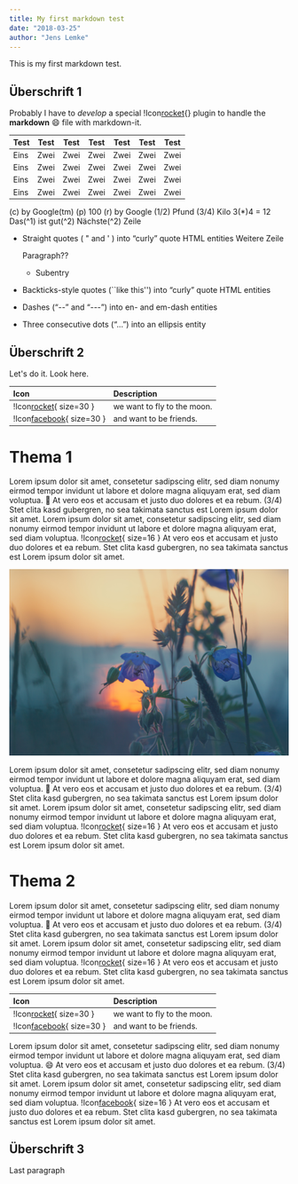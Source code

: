 ```yaml
---
title: My first markdown test
date: "2018-03-25"
author: "Jens Lemke"
---
```


This is my first markdown test.

## Überschrift 1

Probably I have to _develop_ a special !Icon[rocket](){} plugin to handle the **markdown** :smile: file with markdown-it.

| Test | Test | Test | Test | Test | Test | Test |
| ---- | ---- | ---- | ---- | ---- | ---- | ---- |
| Eins | Zwei | Zwei | Zwei | Zwei | Zwei | Zwei |
| Eins | Zwei | Zwei | Zwei | Zwei | Zwei | Zwei |
| Eins | Zwei | Zwei | Zwei | Zwei | Zwei | Zwei |
| Eins | Zwei | Zwei | Zwei | Zwei | Zwei | Zwei |

(c) by Google(tm)
(p) 100
(r) by Google
(1/2) Pfund
(3/4) Kilo
3(*)4 = 12
Das(^1) ist gut(^2)
Nächste(^2) Zeile

- Straight quotes ( " and ' ) into “curly” quote HTML entities
  Weitere Zeile

  Paragraph??
  - Subentry
- Backticks-style quotes (``like this'') into “curly” quote HTML entities
- Dashes (“--” and “---”) into en- and em-dash entities
- Three consecutive dots (“...”) into an ellipsis entity

## Überschrift 2

Let's do it. Look here.

<c-element type=info>

| Icon                               | Description                 |
|:-----------------------------------|:----------------------------|
| !Icon[rocket](purple){ size=30 }   | we want to fly to the moon. |
| !Icon[facebook](purple){ size=30 } | and want to be friends.     |

</c-element>

# Thema 1

<c-row size=12>

<c-col width=[6,6,6,8] pr=[4,4,4,8] text-id=intro word-count=[18,24,24,all]>

Lorem ipsum dolor sit amet, consetetur sadipscing elitr, sed diam nonumy eirmod tempor invidunt ut labore et dolore magna aliquyam erat, sed diam voluptua. :apple: At vero eos et accusam et justo duo dolores et ea rebum. (3/4) Stet clita kasd gubergren, no sea takimata sanctus est Lorem ipsum dolor sit amet. Lorem ipsum dolor sit amet, consetetur sadipscing elitr, sed diam nonumy eirmod tempor invidunt ut labore et dolore magna aliquyam erat, sed diam voluptua. !Icon[rocket](purple){ size=16 } At vero eos et accusam et justo duo dolores et ea rebum. Stet clita kasd gubergren, no sea takimata sanctus est Lorem ipsum dolor sit amet.

</c-col>

<c-col width=[6,6,6,4] pl=[2,2,2,4] mt=[2,2,2,2]>

![](meadow-811339.jpg)

</c-col>

</c-row>

<c-row size=12>
<c-col width=[12] mt=[1] text-id=intro></c-col>
</c-row>

Lorem ipsum dolor sit amet, consetetur sadipscing elitr, sed diam nonumy eirmod tempor invidunt ut labore et dolore magna aliquyam erat, sed diam voluptua. :apple: At vero eos et accusam et justo duo dolores et ea rebum. (3/4) Stet clita kasd gubergren, no sea takimata sanctus est Lorem ipsum dolor sit amet. Lorem ipsum dolor sit amet, consetetur sadipscing elitr, sed diam nonumy eirmod tempor invidunt ut labore et dolore magna aliquyam erat, sed diam voluptua. !Icon[rocket](purple){ size=16 } At vero eos et accusam et justo duo dolores et ea rebum. Stet clita kasd gubergren, no sea takimata sanctus est Lorem ipsum dolor sit amet.

# Thema 2

Lorem ipsum dolor sit amet, consetetur sadipscing elitr, sed diam nonumy eirmod tempor invidunt ut labore et dolore magna aliquyam erat, sed diam voluptua. :apple: At vero eos et accusam et justo duo dolores et ea rebum. (3/4) Stet clita kasd gubergren, no sea takimata sanctus est Lorem ipsum dolor sit amet. Lorem ipsum dolor sit amet, consetetur sadipscing elitr, sed diam nonumy eirmod tempor invidunt ut labore et dolore magna aliquyam erat, sed diam voluptua. !Icon[rocket](purple){ size=16 } At vero eos et accusam et justo duo dolores et ea rebum. Stet clita kasd gubergren, no sea takimata sanctus est Lorem ipsum dolor sit amet.

<c-row size=12>

<c-col width=[6,6,6,4] pr=[2,2,2,4] mt=[0,0,0,0]>

<c-element type=info>

| Icon                               | Description                 |
|:-----------------------------------|:----------------------------|
| !Icon[rocket](purple){ size=30 }   | we want to fly to the moon. |
| !Icon[facebook](purple){ size=30 } | and want to be friends.     |

</c-element>

</c-col>

<c-col width=[6,6,6,8] pl=[2,2,2,4] text-id=second word-count=[18,24,24,all]>

Lorem ipsum dolor sit amet, consetetur sadipscing elitr, sed diam nonumy eirmod tempor invidunt ut labore et dolore magna aliquyam erat, sed diam voluptua. :smile: At vero eos et accusam et justo duo dolores et ea rebum. (3/4) Stet clita kasd gubergren, no sea takimata sanctus est Lorem ipsum dolor sit amet. Lorem ipsum dolor sit amet, consetetur sadipscing elitr, sed diam nonumy eirmod tempor invidunt ut labore et dolore magna aliquyam erat, sed diam voluptua. !Icon[facebook](purple){ size=16 } At vero eos et accusam et justo duo dolores et ea rebum. Stet clita kasd gubergren, no sea takimata sanctus est Lorem ipsum dolor sit amet.

</c-col>

</c-row>

<c-row size=12>
<c-col width=[12] mt=[1] text-id=second></c-col>
</c-row>





## Überschrift 3

Last paragraph
